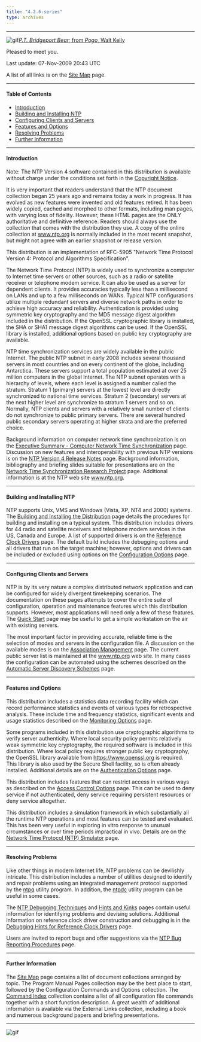 ```yaml
---
title: "4.2.6-series"
type: archives
---
```


* * *

![gif](/archives/pic/barnstable.gif)[_P.T. Bridgeport Bear_; from _Pogo_, Walt Kelly](http://www.eecis.udel.edu/%7emills/pictures.html)

Pleased to meet you.

Last update: 	07-Nov-2009 20:43 UTC

A list of all links is on the [Site Map](/archives/4.2.6-series/sitemap) page.

* * *

#### Table of Contents

*   [Introduction](/archives/4.2.6-series/#introduction)
*   [Building and Installing NTP](/archives/4.2.6-series/#building-and-installing-ntp)
*   [Configuring Clients and Servers](/archives/4.2.6-series/#configuring-clients-and-servers)
*   [Features and Options](/archives/4.2.6-series/#features-and-options)
*   [Resolving Problems](/archives/4.2.6-series/#resolving-problems)
*   [Further Information](/archives/4.2.6-series/#further-information)

* * *

#### Introduction

Note: The NTP Version 4 software contained in this distribution is available without charge under the conditions set forth in the [Copyright Notice](/archives/4.2.6-series/copyright).

It is very important that readers understand that the NTP document collection began 25 years ago and remains today a work in progress. It has evolved as new features were invented and old features retired. It has been widely copied, cached and morphed to other formats, including man pages, with varying loss of fidelity. However, these HTML pages are the ONLY authoritative and definitive reference. Readers should always use the collection that comes with the distribution they use. A copy of the online collection at www.ntp.org is normally included in the most recent snapshot, but might not agree with an earlier snapshot or release version.

This distribution is an implementation of RFC-5905 "Network Time Protocol Version 4: Protocol and Algorithms Specification".  

The Network Time Protocol (NTP) is widely used to synchronize a computer to Internet time servers or other sources, such as a radio or satellite receiver or telephone modem service. It can also be used as a server for dependent clients. It provides accuracies typically less than a millisecond on LANs and up to a few milliseconds on WANs. Typical NTP configurations utilize multiple redundant servers and diverse network paths in order to achieve high accuracy and reliability. Authentication is provided using symmetric key cryptography and the MD5 message digest algorithm included in the distribution. If the OpenSSL cryptographic library is installed, the SHA or SHA1 message digest algorithms can be used. If the OpenSSL library is installed, additional options based on public key cryptography are available.

NTP time synchronization services are widely available in the public Internet. The public NTP subnet in early 2008 includes several thousand servers in most countries and on every continent of the globe, including Antarctica. These servers support a total population estimated at over 25 million computers in the global Internet. The NTP subnet operates with a hierarchy of levels, where each level is assigned a number called the stratum. Stratum 1 (primary) servers at the lowest level are directly synchronized to national time services. Stratum 2 (secondary) servers at the next higher level are synchronize to stratum 1 servers and so on. Normally, NTP clients and servers with a relatively small number of clients do not synchronize to public primary servers. There are several hundred public secondary servers operating at higher strata and are the preferred choice. 

Background information on computer network time synchronization is on the [Executive Summary - Computer Network Time Synchronization](http://www.eecis.udel.edu/%7emills/exec.html) page. Discussion on new features and interoperability with previous NTP versions is on the [NTP Version 4 Release Notes](/archives/4.2.6-series/release) page. Background information, bibliography and briefing slides suitable for presentations are on the [Network Time Synchronization Research Project](http://www.eecis.udel.edu/%7emills/ntp.html) page. Additional information is at the NTP web site www.ntp.org.

* * *

#### Building and Installing NTP

NTP supports Unix, VMS and Windows (Vista, XP, NT4 and 2000) systems. The [Building and Installing the Distribution](/archives/4.2.6-series/build) page details the procedures for building and installing on a typical system. This distribution includes drivers for 44 radio and satellite receivers and telephone modem services in the US, Canada and Europe. A list of supported drivers is on the [Reference Clock Drivers](/archives/4.2.6-series/refclock) page. The default build includes the debugging options and all drivers that run on the target machine; however, options and drivers can be included or excluded using options on the [Configuration Options](/archives/4.2.6-series/config) page.

* * *

#### Configuring Clients and Servers

NTP is by its very nature a complex distributed network application and can be configured for widely divergent timekeeping scenarios. The documentation on these pages attempts to cover the entire suite of configuration, operation and maintenance features which this distribution supports. However, most applications will need only a few of these features. The [Quick Start](/archives/4.2.6-series/) page may be useful to get a simple workstation on the air with existing servers.

The most important factor in providing accurate, reliable time is the selection of modes and servers in the configuration file. A discussion on the available modes is on the [Association Management](/archives/4.2.6-series/assoc) page. The current public server list is maintained at the www.ntp.org web site. In many cases the configuration can be automated using the schemes described on the [Automatic Server Discovery Schemes](/archives/4.2.6-series/manyopt) page.

* * *

#### Features and Options

This distribution includes a statistics data recording facility which can record performance statistics and events of various types for retrospective analysis. These include time and frequency statistics, significant events and usage statistics described on the [Monitoring Options](/archives/4.2.6-series/monopt) page.

Some programs included in this distribution use cryptographic algorithms to verify server authenticity. Where local security policy permits relatively weak symmetric key cryptography, the required software is included in this distribution. Where local policy requires stronger public key cryptography, the OpenSSL library available from https://www.openssl.org is required. This library is also used by the Secure Shell facility, so is often already installed. Additional details are on the [Authentication Options](/archives/4.2.6-series/authopt) page.

This distribution includes features that can restrict access in various ways as described on the [Access Control Options](/archives/4.2.6-series/accopt) page. This can be used to deny service if not authenticated, deny service requiring persistent resources or deny service altogether.

This distribution includes a simulation framework in which substantially all the runtime NTP operations and most features can be tested and evaluated. This has been very useful in exploring in vitro response to unusual circumstances or over time periods impractical in vivo. Details are on the [Network Time Protocol (NTP) Simulator](/archives/4.2.6-series/ntpdsim) page.

* * *

#### Resolving Problems

Like other things in modern Internet life, NTP problems can be devilishly intricate. This distribution includes a number of utilities designed to identify and repair problems using an integrated management protocol supported by the [ntpq](/archives/4.2.6-series/ntpq) utility program. In addition, the [ntpdc](/archives/4.2.6-series/ntpdc) utility program can be useful in some cases.

The [NTP Debugging Techniques](/archives/4.2.6-series/debug) and [Hints and Kinks](/archives/4.2.6-series/hints) pages contain useful information for identifying problems and devising solutions. Additional information on reference clock driver construction and debugging is in the [Debugging Hints for Reference Clock Drivers](/archives/4.2.6-series/rdebug) page.

Users are invited to report bugs and offer suggestions via the [NTP Bug Reporting Procedures](/archives/4.2.6-series/bugs) page.

* * *

#### Further Information

The [Site Map](/archives/4.2.6-series/sitemap) page contains a list of document collections arranged by topic. The Program Manual Pages collection may be the best place to start, followed by the Configuration Commands and Options collection. The [Command Index](/archives/4.2.6-series/comdex) collection contains a list of all configuration file commands together with a short function description. A great wealth of additional information is available via the External Links collection, including a book and numerous background papers and briefing presentations.

* * *

![gif](/archives/pic/pogo1a.gif)